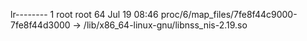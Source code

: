 lr-------- 1 root root 64 Jul 19 08:46 proc/6/map_files/7fe8f44c9000-7fe8f44d3000 -> /lib/x86_64-linux-gnu/libnss_nis-2.19.so

